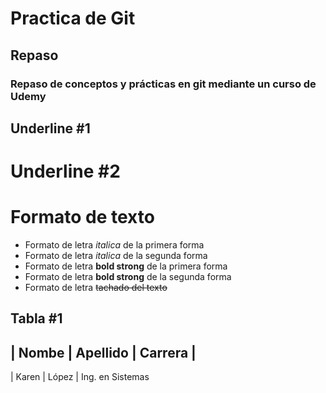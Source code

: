 # Practica de Git 
## Repaso
### Repaso de conceptos y prácticas en git mediante un curso de Udemy

Underline #1
------------------------

Underline #2
========================

# Formato de texto

- Formato de letra *italica* de la primera forma 
- Formato de letra _italica_ de la segunda forma 
- Formato de letra **bold  strong** de la primera forma 
- Formato de letra __bold  strong__ de la segunda forma 
- Formato de letra ~~tachado del texto~~

Tabla #1
------------------------

| Nombe | Apellido | Carrera |
------------------------------
| Karen | López | Ing. en Sistemas 


